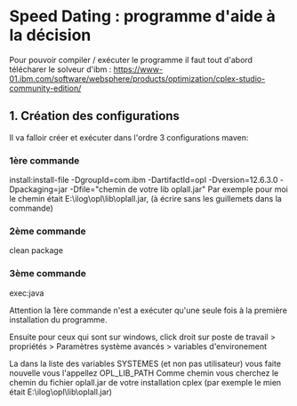 # Speed Dating : programme d'aide à la décision


Pour pouvoir compiler / exécuter le programme il faut tout d'abord télécharer le solveur d'ibm :
https://www-01.ibm.com/software/websphere/products/optimization/cplex-studio-community-edition/


## 1. Création des configurations

Il va falloir créer et exécuter dans l'ordre 3 configurations maven:

### 1ère commande
install:install-file -DgroupId=com.ibm -DartifactId=opl -Dversion=12.6.3.0 -Dpackaging=jar -Dfile="chemin de votre lib oplall.jar"
Par exemple pour moi le chemin était E:\ilog\opl\lib\oplall.jar, (à écrire sans les guillemets dans la commande)


### 2ème commande
clean package

### 3ème commande
exec:java

Attention la 1ère commande n'est a exécuter qu'une seule fois à la première installation du programme.



Ensuite pour ceux qui sont sur windows, click droit sur poste de travail > propriétés > Paramètres système avancés > variables d'environement

La dans la liste des variables SYSTEMES (et non pas utilisateur) vous faite nouvelle vous l'appellez OPL_LIB_PATH
Comme chemin vous cherchez le chemin du fichier oplall.jar de votre installation cplex
(par exemple le mien était E:\ilog\opl\lib\oplall.jar)
